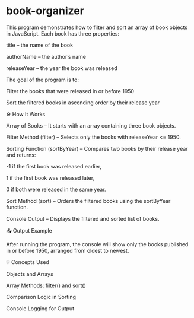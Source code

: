 # book-organizer

This program demonstrates how to filter and sort an array of book objects in JavaScript.
Each book has three properties:

title – the name of the book

authorName – the author’s name

releaseYear – the year the book was released

The goal of the program is to:

Filter the books that were released in or before 1950

Sort the filtered books in ascending order by their release year

⚙️ How It Works

Array of Books – It starts with an array containing three book objects.

Filter Method (filter) – Selects only the books with releaseYear <= 1950.

Sorting Function (sortByYear) – Compares two books by their release year and returns:

-1 if the first book was released earlier,

1 if the first book was released later,

0 if both were released in the same year.

Sort Method (sort) – Orders the filtered books using the sortByYear function.

Console Output – Displays the filtered and sorted list of books.

📤 Output Example

After running the program, the console will show only the books published in or before 1950, arranged from oldest to newest.

💡 Concepts Used

Objects and Arrays

Array Methods: filter() and sort()

Comparison Logic in Sorting

Console Logging for Output
